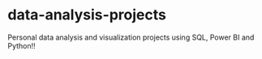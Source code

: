 # data-analysis-projects
Personal data analysis and visualization projects using SQL, Power BI and Python!!
